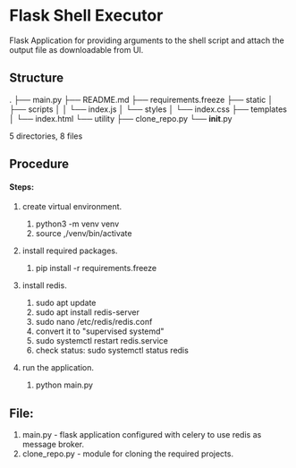 # Flask Shell Executor

Flask Application for providing arguments to the shell script and attach the output file as downloadable from UI.

## Structure
.
├── main.py
├── README.md
├── requirements.freeze
├── static
│   ├── scripts
│   │   └── index.js
│   └── styles
│       └── index.css
├── templates
│   └── index.html
└── utility
    ├── clone_repo.py
    └── __init__.py

5 directories, 8 files

## Procedure

#### Steps:

1. create virtual environment.
    1. python3 -m venv venv
    2. source ,/venv/bin/activate

2.  install required packages.
    1. pip install -r requirements.freeze

3. install redis.
    1. sudo apt update
    2. sudo apt install redis-server
    3. sudo nano /etc/redis/redis.conf
    4. convert it to "supervised systemd"
    5. sudo systemctl restart redis.service
    6. check status: sudo systemctl status redis

3. run the application.
    1. python main.py

## File:

1. main.py - flask application configured with celery to use redis as message broker.
2. clone_repo.py - module for cloning the required projects.
